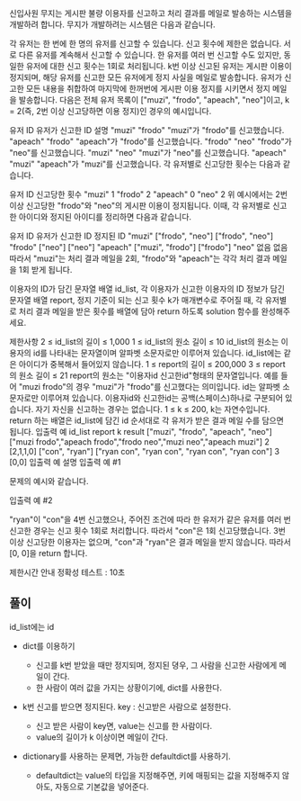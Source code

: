 
신입사원 무지는 게시판 불량 이용자를 신고하고 처리 결과를 메일로 발송하는 시스템을 개발하려 합니다. 무지가 개발하려는 시스템은 다음과 같습니다.

각 유저는 한 번에 한 명의 유저를 신고할 수 있습니다.
신고 횟수에 제한은 없습니다. 서로 다른 유저를 계속해서 신고할 수 있습니다.
한 유저를 여러 번 신고할 수도 있지만, 동일한 유저에 대한 신고 횟수는 1회로 처리됩니다.
k번 이상 신고된 유저는 게시판 이용이 정지되며, 해당 유저를 신고한 모든 유저에게 정지 사실을 메일로 발송합니다.
유저가 신고한 모든 내용을 취합하여 마지막에 한꺼번에 게시판 이용 정지를 시키면서 정지 메일을 발송합니다.
다음은 전체 유저 목록이 ["muzi", "frodo", "apeach", "neo"]이고, k = 2(즉, 2번 이상 신고당하면 이용 정지)인 경우의 예시입니다.

유저 ID	유저가 신고한 ID	설명
"muzi"	"frodo"	"muzi"가 "frodo"를 신고했습니다.
"apeach"	"frodo"	"apeach"가 "frodo"를 신고했습니다.
"frodo"	"neo"	"frodo"가 "neo"를 신고했습니다.
"muzi"	"neo"	"muzi"가 "neo"를 신고했습니다.
"apeach"	"muzi"	"apeach"가 "muzi"를 신고했습니다.
각 유저별로 신고당한 횟수는 다음과 같습니다.

유저 ID	신고당한 횟수
"muzi"	1
"frodo"	2
"apeach"	0
"neo"	2
위 예시에서는 2번 이상 신고당한 "frodo"와 "neo"의 게시판 이용이 정지됩니다. 이때, 각 유저별로 신고한 아이디와 정지된 아이디를 정리하면 다음과 같습니다.

유저 ID	유저가 신고한 ID	정지된 ID
"muzi"	["frodo", "neo"]	["frodo", "neo"]
"frodo"	["neo"]	["neo"]
"apeach"	["muzi", "frodo"]	["frodo"]
"neo"	없음	없음
따라서 "muzi"는 처리 결과 메일을 2회, "frodo"와 "apeach"는 각각 처리 결과 메일을 1회 받게 됩니다.

이용자의 ID가 담긴 문자열 배열 id_list, 각 이용자가 신고한 이용자의 ID 정보가 담긴 문자열 배열 report, 정지 기준이 되는 신고 횟수 k가 매개변수로 주어질 때, 각 유저별로 처리 결과 메일을 받은 횟수를 배열에 담아 return 하도록 solution 함수를 완성해주세요.


제한사항
2 ≤ id_list의 길이 ≤ 1,000
1 ≤ id_list의 원소 길이 ≤ 10
id_list의 원소는 이용자의 id를 나타내는 문자열이며 알파벳 소문자로만 이루어져 있습니다.
id_list에는 같은 아이디가 중복해서 들어있지 않습니다.
1 ≤ report의 길이 ≤ 200,000
3 ≤ report의 원소 길이 ≤ 21
report의 원소는 "이용자id 신고한id"형태의 문자열입니다.
예를 들어 "muzi frodo"의 경우 "muzi"가 "frodo"를 신고했다는 의미입니다.
id는 알파벳 소문자로만 이루어져 있습니다.
이용자id와 신고한id는 공백(스페이스)하나로 구분되어 있습니다.
자기 자신을 신고하는 경우는 없습니다.
1 ≤ k ≤ 200, k는 자연수입니다.
return 하는 배열은 id_list에 담긴 id 순서대로 각 유저가 받은 결과 메일 수를 담으면 됩니다.
입출력 예
id_list	report	k	result
["muzi", "frodo", "apeach", "neo"]	["muzi frodo","apeach frodo","frodo neo","muzi neo","apeach muzi"]	2	[2,1,1,0]
["con", "ryan"]	["ryan con", "ryan con", "ryan con", "ryan con"]	3	[0,0]
입출력 예 설명
입출력 예 #1

문제의 예시와 같습니다.

입출력 예 #2

"ryan"이 "con"을 4번 신고했으나, 주어진 조건에 따라 한 유저가 같은 유저를 여러 번 신고한 경우는 신고 횟수 1회로 처리합니다. 따라서 "con"은 1회 신고당했습니다. 3번 이상 신고당한 이용자는 없으며, "con"과 "ryan"은 결과 메일을 받지 않습니다. 따라서 [0, 0]을 return 합니다.

제한시간 안내
정확성 테스트 : 10초

## 풀이
id_list에는 id

- dict를 이용하기
  - 신고를 k번 받았을 때만 정지되며, 정지된 뎡우, 그 사람을 신고한 사람에게 메일이 간다.
  - 한 사람이 여러 값을 가지는 상황이기에, dict를 사용한다.
- k번 신고를 받으면 정지된다. key : 신고받은 사람으로 설정한다.
  - 신고 받은 사람이 key면, value는 신고를 한 사람이다.
  - value의 길이가 k 이상이면 메일이 간다.

- dictionary를 사용하는 문제면, 가능한 defaultdict를 사용하기.
  - defaultdict는 value의 타입을 지정해주면, 키에 매핑되는 값을 지정해주지 않아도, 자동으로 기본값을 넣어준다.

